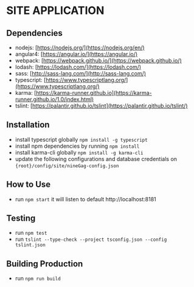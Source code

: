 # SITE APPLICATION


## Dependencies
* nodejs: [https://nodejs.org/](https://nodejs.org/en/)
* angular4: [https://angular.io/](https://angular.io/)
* webpack: [https://webpack.github.io/](https://webpack.github.io/)
* lodash: [https://lodash.com/](https://lodash.com/)
* sass: [http://sass-lang.com/](http://sass-lang.com/)
* typescript: [https://www.typescriptlang.org/](https://www.typescriptlang.org/)
* karma: [https://karma-runner.github.io](https://karma-runner.github.io/1.0/index.html)
* tslint: [https://palantir.github.io/tslint](https://palantir.github.io/tslint/)


## Installation
- install typescript globally `npm install -g typescript`
- install npm dependencies by running `npm install`
- install karma-cli globally `npm install -g karma-cli`
- update the following configurations and database credentials on `{root}/config/site/nineGag-config.json`


## How to Use
- run `npm start` it will listen to default http://localhost:8181


## Testing
- run `npm test`
- run `tslint --type-check --project tsconfig.json --config tslint.json`


## Building Production
- run `npm run build`
